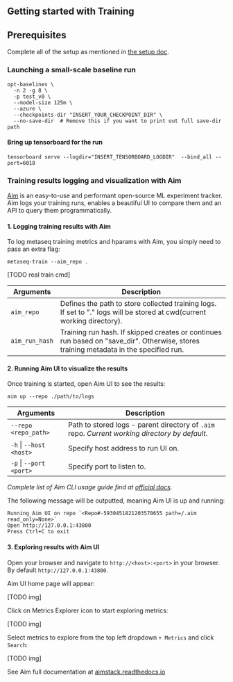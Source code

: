 ## Getting started with Training

## Prerequisites
Complete all of the setup as mentioned in [the setup doc](setup.md).

### Launching a small-scale baseline run
```
opt-baselines \
  -n 2 -g 8 \
  -p test_v0 \
  --model-size 125m \
  --azure \
  --checkpoints-dir "INSERT_YOUR_CHECKPOINT_DIR" \
  --no-save-dir  # Remove this if you want to print out full save-dir path
```
#### Bring up tensorboard for the run
```
tensorboard serve --logdir="INSERT_TENSORBOARD_LOGDIR"  --bind_all --port=6018
```

### Training results logging and visualization with Aim

[Aim](https://github.com/aimhubio/aim) is an easy-to-use and performant open-source ML experiment tracker.
Aim logs your training runs, enables a beautiful UI to compare them and an API to query them programmatically.


#### 1. Logging training results with Aim

To log metaseq training metrics and hparams with Aim, you simply need to pass an extra flag:
```shell
metaseq-train --aim_repo .
```

[TODO real train cmd]

| Arguments | Description |
| --- | --- |
| `aim_repo` | Defines the path to store collected training logs. If set to "." logs will be stored at cwd(current working directory). |
| `aim_run_hash` | Training run hash. If skipped creates or continues run based on "save_dir". Otherwise, stores training metadata in the specified run. |

#### 2. Running Aim UI to visualize the results

Once training is started, open Aim UI to see the results:

`aim up --repo ./path/to/logs`

| Arguments | Description |
| --- | --- |
| `--repo <repo_path>`        | Path to stored logs - parent directory of `.aim` repo. _Current working directory by default_. |
| `-h` &#124; `--host <host>` | Specify host address to run UI on. |
| `-p` &#124; `--port <port>` | Specify port to listen to. |

_Complete list of Aim CLI usage guide find at [official docs](https://aimstack.readthedocs.io/en/latest/refs/cli.html#up)._

The following message will be outputted, meaning Aim UI is up and running:

```
Running Aim UI on repo `<Repo#-5930451821203570655 path=/.aim read_only=None>`
Open http://127.0.0.1:43800
Press Ctrl+C to exit
```

#### 3. Exploring results with Aim UI

Open your browser and navigate to `http://<host>:<port>` in your browser. By default `http://127.0.0.1:43800`.

Aim UI home page will appear:

[TODO img]

Click on Metrics Explorer icon to start exploring metrics:

[TODO img]

Select metrics to explore from the top left dropdown `+ Metrics` and click `Search`:

[TODO img]

See Aim full documentation at [aimstack.readthedocs.io](https://aimstack.readthedocs.io)
